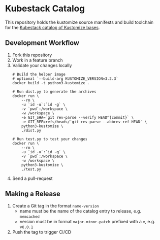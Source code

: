 # Kubestack Catalog

This repository holds the kustomize source manifests and build toolchain for
the [Kubestack catalog of Kustomize bases](https://www.kubestack.com/catalog).

## Development Workflow

1. Fork this repository
1. Work in a feature branch
1. Validate your changes locally
   ```
   # Build the helper image
   # optional `--build-arg KUSTOMIZE_VERSION=3.2.3`
   docker build -t python3-kustomize .

   # Run dist.py to generate the archives
   docker run \
       --rm \
       -u `id -u`:`id -g` \
       -v `pwd`:/workspace \
       -w /workspace \
       -e GIT_SHA=`git rev-parse --verify HEAD^{commit}` \
       -e GIT_REF=refs/heads/`git rev-parse --abbrev-ref HEAD` \
       python3-kustomize \
       ./dist.py

   # Run test.py to test your changes
   docker run \
       --rm \
       -u `id -u`:`id -g` \
       -v `pwd`:/workspace \
       -w /workspace \
       python3-kustomize \
       ./test.py

   ```
1. Send a pull-request

## Making a Release

1. Create a Git tag in the format `name-version`
   * name must be the name of the catalog entry to release, e.g. `memcached`
   * version must be in format `major.minor.patch` prefixed with a `v`,
     e.g. `v0.0.1`
1. Push the tag to trigger CI/CD
